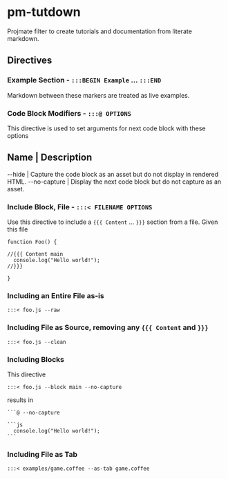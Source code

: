 # pm-tutdown

Projmate filter to create tutorials and documentation from literate markdown.

## Directives

### Example Section - `:::BEGIN Example` ... `:::END`

Markdown between these markers are treated as live examples.

### Code Block Modifiers - `:::@ OPTIONS`

This directive is used to set arguments for next code block with these options

Name | Description
------------------
--hide | Capture the code block as an asset but do not display in rendered HTML.
--no-capture | Display the next code block but do not capture as an asset.


### Include Block, File - `:::< FILENAME OPTIONS`

Use this directive to include a `{{{ Content` ... `}}}` section from a file. Given this file

    function Foo() {

    //{{{ Content main
      console.log("Hello world!");
    //}}}

    }

### Including an Entire File as-is

    :::< foo.js --raw

### Including File as Source, removing any `{{{ Content` and `}}}`

    :::< foo.js --clean

### Including Blocks

This directive


    :::< foo.js --block main --no-capture

results in

    ```@ --no-capture

    ```js
      console.log("Hello world!");
    ```

### Including File as Tab


    :::< examples/game.coffee --as-tab game.coffee
